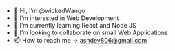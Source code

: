 - 👋 Hi, I’m @wickedWango
- 👀 I’m interested in Web Development
- 🌱 I’m currently learning React and Node JS
- 💞️ I’m looking to collaborate on small Web Applications
- 📫 How to reach me -> ashdev806@gmail.com

<!---
wickedWango/wickedWango is a ✨ special ✨ repository because its `README.md` (this file) appears on your GitHub profile.
You can click the Preview link to take a look at your changes.
--->
